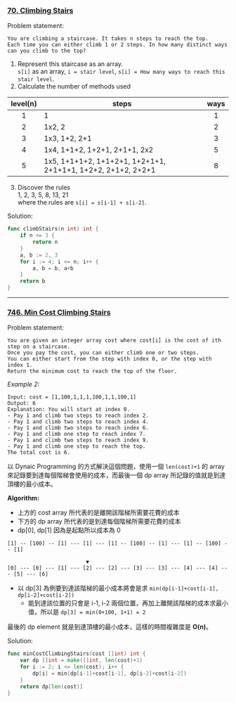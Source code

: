 ### [70. Climbing Stairs]

Problem statement:
```
You are climbing a staircase. It takes n steps to reach the top.  
Each time you can either climb 1 or 2 steps. In how many distinct ways can you climb to the top?
```

1.  Represent this staircase as an array.  
`s[i]` as an array, `i = stair level`, `s[i] = How many ways to reach this stair level`.
2.  Calculate the number of methods used

| level(n) | steps | ways |
| :----: | ---- | :----: |
| 1 | 1 | 1 |
| 2 | 1x2, 2 | 2 |
| 3 | 1x3, 1+2, 2+1 | 3 |
| 4 | 1x4, 1+1+2, 1+2+1, 2+1+1, 2x2 | 5 | 
| 5 | 1x5, 1+1+1+2, 1+1+2+1, 1+2+1+1, 2+1+1+1, 1+2+2, 2+1+2, 2+2+1 | 8 |

3. Discover the rules  
1, 2, 3, 5, 8, 13, 21  
where the rules are `s[i] = s[i-1] + s[i-2]`.

Solution:  
```go
func climbStairs(n int) int {
	if n <= 3 {
		return n
	}
	a, b := 2, 3
	for i := 4; i <= n; i++ {
		a, b = b, a+b
	}
	return b
}
```

[70. Climbing Stairs]: https://leetcode.com/problems/climbing-stairs/

---

### [746. Min Cost Climbing Stairs]

Problem statement:
```
You are given an integer array cost where cost[i] is the cost of ith step on a staircase. 
Once you pay the cost, you can either climb one or two steps.
You can either start from the step with index 0, or the step with index 1.
Return the minimum cost to reach the top of the floor.
```

*Example 2:*
```
Input: cost = [1,100,1,1,1,100,1,1,100,1]
Output: 6
Explanation: You will start at index 0.
- Pay 1 and climb two steps to reach index 2.
- Pay 1 and climb two steps to reach index 4.
- Pay 1 and climb two steps to reach index 6.
- Pay 1 and climb one step to reach index 7.
- Pay 1 and climb two steps to reach index 9.
- Pay 1 and climb one step to reach the top.
The total cost is 6.
```

以 Dynaic Programming 的方式解決這個問題，使用一個 `len(cost)+1` 的 array 來記錄要到達每個階梯會使用的成本，而最後一個 dp array 所記錄的值就是到達頂樓的最小成本。

**Algorithm:**
-	上方的 cost array 所代表的是離開該階梯所需要花費的成本
-	下方的 dp array 所代表的是到達每個階梯所需要花費的成本
-	dp[0], dp[1] 因為是起點所以成本為 0

```
[1] -- [100] -- [1] --- [1] --- [1] -- [100] -- [1] --- [1] -- [100] -- [1]

                         ▼
[0] --- [0] --- [1] --- [2] --- [2] --- [3] --- [3] --- [4] --- [4] --- [5] --- [6]
```

-	以 dp[3] 為例要到達該階梯的最小成本將會是求 `min(dp[i-1]+cost[i-1], dp[i-2]+cost[i-2])`
	-	能到達該位置的只會是 i-1, i-2 兩個位置，再加上離開該階梯的成本求最小值，所以是 `dp[3] = min(0+100, 1+1) = 2`
	
最後的 dp element 就是到達頂樓的最小成本，這樣的時間複雜度是 **O(n)**。

Solution:
```go
func minCostClimbingStairs(cost []int) int {
	var dp []int = make([]int, len(cost)+1)
	for i := 2; i <= len(cost); i++ {
		dp[i] = min(dp[i-1]+cost[i-1], dp[i-2]+cost[i-2])
	}
	return dp[len(cost)]
}
```

[746. Min Cost Climbing Stairs]: https://leetcode.com/problems/min-cost-climbing-stairs/